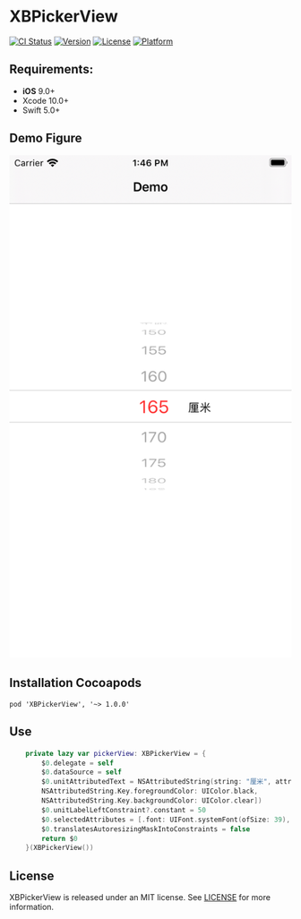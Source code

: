 # XBPickerView

[![CI Status](https://img.shields.io/travis/LiuSky/XBPickerView.svg?style=flat)](https://travis-ci.org/LiuSky/XBPickerView)
[![Version](https://img.shields.io/cocoapods/v/XBPickerView.svg?style=flat)](https://cocoapods.org/pods/XBPickerView)
[![License](https://img.shields.io/cocoapods/l/XBPickerView.svg?style=flat)](https://cocoapods.org/pods/XBPickerView)
[![Platform](https://img.shields.io/cocoapods/p/XBPickerView.svg?style=flat)](https://cocoapods.org/pods/XBPickerView)

## Requirements:
- **iOS** 9.0+
- Xcode 10.0+
- Swift 5.0+

## Demo Figure
<p align="center">
<img src="https://github.com/LiuSky/XBPickerView/blob/develop/demo.png?raw=true" title="演示图">
</p>


## Installation Cocoapods
<pre><code class="ruby language-ruby">pod 'XBPickerView', '~> 1.0.0'</code></pre>

## Use

```swift
    private lazy var pickerView: XBPickerView = {
        $0.delegate = self
        $0.dataSource = self
        $0.unitAttributedText = NSAttributedString(string: "厘米", attributes: [NSAttributedString.Key.font : UIFont.systemFont(ofSize: 15),
        NSAttributedString.Key.foregroundColor: UIColor.black,
        NSAttributedString.Key.backgroundColor: UIColor.clear])
        $0.unitLabelLeftConstraint?.constant = 50
        $0.selectedAttributes = [.font: UIFont.systemFont(ofSize: 39), .foregroundColor: UIColor.red]
        $0.translatesAutoresizingMaskIntoConstraints = false
        return $0
    }(XBPickerView())
```


## License
XBPickerView is released under an MIT license. See [LICENSE](LICENSE) for more information.
